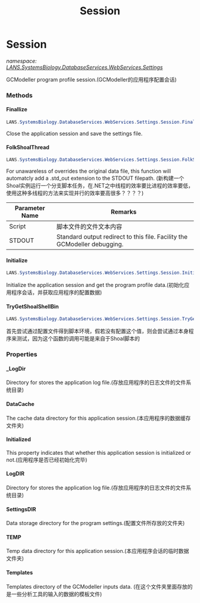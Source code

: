 ﻿---
title: Session
---

# Session
_namespace: [LANS.SystemsBiology.DatabaseServices.WebServices.Settings](N-LANS.SystemsBiology.DatabaseServices.WebServices.Settings.html)_

GCModeller program profile session.(GCModeller的应用程序配置会话)

### Methods

#### Finallize
```csharp
LANS.SystemsBiology.DatabaseServices.WebServices.Settings.Session.Finallize
```
Close the application session and save the settings file.

#### FolkShoalThread
```csharp
LANS.SystemsBiology.DatabaseServices.WebServices.Settings.Session.FolkShoalThread(System.String,System.String)
```
For unawareless of overrides the original data file, this function will automatcly add a .std_out extension to the STDOUT filepath.
 (新构建一个Shoal实例运行一个分支脚本任务，在.NET之中线程的效率要比进程的效率要低，使用这种多线程的方法来实现并行的效率要高很多？？？？)

|Parameter Name|Remarks|
|--------------|-------|
|Script|脚本文件的文件文本内容|
|STDOUT|Standard output redirect to this file. Facility the GCModeller debugging.|


#### Initialize
```csharp
LANS.SystemsBiology.DatabaseServices.WebServices.Settings.Session.Initialize(System.Type)
```
Initialize the application session and get the program profile data.(初始化应用程序会话，并获取应用程序的配置数据)

#### TryGetShoalShellBin
```csharp
LANS.SystemsBiology.DatabaseServices.WebServices.Settings.Session.TryGetShoalShellBin
```
首先尝试通过配置文件得到脚本环境，假若没有配置这个值，则会尝试通过本身程序来测试，因为这个函数的调用可能是来自于Shoal脚本的



### Properties

#### _LogDir
Directory for stores the application log file.(存放应用程序的日志文件的文件系统目录)
#### DataCache
The cache data directory for this application session.(本应用程序的数据缓存文件夹)
#### Initialized
This property indicates that whether this application session is initialized or not.(应用程序是否已经初始化完毕)
#### LogDIR
Directory for stores the application log file.(存放应用程序的日志文件的文件系统目录)
#### SettingsDIR
Data storage directory for the program settings.(配置文件所存放的文件夹)
#### TEMP
Temp data directory for this application session.(本应用程序会话的临时数据文件夹)
#### Templates
Templates directory of the GCModeller inputs data.
 (在这个文件夹里面存放的是一些分析工具的输入的数据的模板文件)

